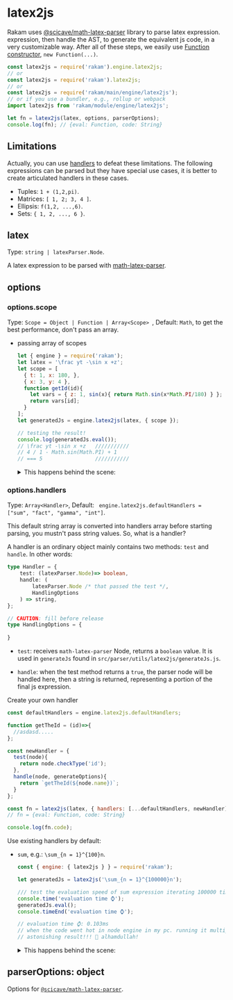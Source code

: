 ﻿# latex2js

Rakam uses [@scicave/math-latex-parser](https://npmjs.com/package/@scicave/math-latex-parser) library to parse latex expression.
expression, then handle the AST, to generate the equivalent js code,
in a very customizable way. After all of these steps, we easily use
[Function constructor](https://developer.mozilla.org/en-US/docs/Web/JavaScript/Reference/Global_Objects/Function#Constructor), `new Function(...)`.

```js
const latex2js = require('rakam').engine.latex2js;
// or
const latex2js = require('rakam').latex2js;
// or
const latex2js = require('rakam/main/engine/latex2js');
// or if you use a bundler, e.g., rollup or webpack
import latex2js from 'rakam/module/engine/latex2js';

let fn = latex2js(latex, options, parserOptions);
console.log(fn); // {eval: Function, code: String}
```

## Limitations

Actually, you can use [handlers](#options.handlers) to defeat these limitations. The following expressions can be parsed but they have special use cases, it is better to create articulated handlers in these cases.  

- Tuples: `1 + (1,2,pi)`.
- Matrices: `[ 1, 2; 3, 4 ]`.
- Ellipsis: `f(1,2, ...,6)`.
- Sets: `{ 1, 2, ..., 6 }`.

## latex

Type: `string | latexParser.Node`.

A latex expression to be parsed with [math-latex-parser][math-latex-parser].

## options

### options.scope
Type: `Scope = Object | Function | Array<Scope> `, Default: `Math`, to get the best performance, don't pass an array.

- passing array of scopes

  ```js
  let { engine } = require('rakam');
  let latex = '\frac yt -\sin x +z';
  let scope = [
    { t: 1, x: 180, },
    { x: 3, y: 4 },
    function getId(id){
      let vars = { z: 1, sin(x){ return Math.sin(x*Math.PI/180) } };
      return vars[id];
    }
  ];
  let generatedJs = engine.latex2js(latex, { scope });

  // testing the result!
  console.log(generatedJs.eval());
  // \frac yt -\sin x +z   ///////////
  // 4 / 1 - Math.sin(Math.PI) + 1
  // === 5                 ///////////
  ```

  <details><summary>This happens behind the scene:</summary>

  ```js
  // behind the scene
  let scope = [
    { t: 1, x: 180, },
    { x: 3, y: 4 },
    function getId(id){
      let vars = { z: 1, sin(x){ return Math.sin(x*Math.PI/180) } };
      return vars[id];
    }
  ];

  generatedJs.eval = (function anonymous(scope) {
    function __scicave_rakam_getId__(id) {
      if (typeof scope[0] === 'object' && scope[0].hasOwnProperty(id)) {
        return scope[0][id];
      }
      else if (typeof scope[0] === 'function' && (a = scope[0](id)) && a !== undefined) {
        return a;
      }
      else if (typeof scope[1] === 'object' && scope[1].hasOwnProperty(id)) {
        return scope[1][id];
      }
      else if (typeof scope[1] === 'function' && (a = scope[1](id)) && a !== undefined) {
        return a;
      }
      else if (typeof scope[2] === 'object' && scope[2].hasOwnProperty(id)) {
        return scope[2][id];
      }
      else if (typeof scope[2] === 'function' && (a = scope[2](id)) && a !== undefined) {
        return a;
      }
      else {
        throw new Error('the scope array has no valid scope in it.');
      }
    }
    return ()=>__scicave_rakam_getId__('y') * __scicave_rakam_getId__('t') - __scicave_rakam_getId__('sin')(__scicave_rakam_getId__('x')) + __scicave_rakam_getId__('z');
  })(scope);
  ```
  
  </details>

### options.handlers
Type: `Array<Handler>`, Default: ` engine.latex2js.defaultHandlers = ["sum", "fact", "gamma", "int"]`.

This default string array is converted into handlers array before starting parsing, you mustn't pass string values. So, what is a handler?

A handler is an ordinary object mainly contains two methods: `test` and `handle`. In other words: 

````typescript
type Handler = {
    test: (latexParser.Node)=> boolean,
    handle: (
    	latexParser.Node /* that passed the test */,
    	HandlingOptions
    ) => string,
};

// CAUTION: fill before release
type HandlingOptions = {
    
}
````

- `test`: receives `math-latex-parser` Node, returns a `boolean` value. It is used in `generateJs` found in `src/parser/utils/latex2js/generateJs.js`.

- `handle`: when the test method returns a `true`, the parser node will be handled here, then a string is returned, representing a portion of the final js expression.

Create your own handler

```js
const defaultHandlers = engine.latex2js.defaultHandlers;

function getTheId = (id)=>{
  //asdasd.....
};

const newHandler = {
  test(node){
    return node.checkType('id');
  },
  handle(node, generateOptions){
    return `getTheId(${node.name})`;
  }
};

const fn = latex2js(latex, { handlers: [...defaultHandlers, newHandler] });
// fn = {eval: Function, code: String}

console.log(fn.code);
```

Use existing handlers by default:

- `sum`, e.g.: `\sum_{n = 1}^{100}n`.

  ```js
  const { engine: { latex2js } } = require('rakam');
  
  let generatedJs = latex2js('\sum_{n = 1}^{100000}n');
  
  /// test the evaluation speed of sum expression iterating 100000 time.
  console.time('evaluation time ⌚');
  generatedJs.eval();
  console.timeEnd('evaluation time ⌚');
  
  // evaluation time ⌚: 0.103ms
  // when the code went hot in node engine in my pc. running it multiple times.
  // astonishing result!!! 💖 alhamdullah!
  ```

  <details><summary>This happens behind the scene:</summary>

  ```js
  // this happens behind the scene:
  let func = eval(generatedJs.code);
  // or
  let func = (scope)=>{
    // scope is the passed object to latex2js or by default is Math
    function __scicave_rakam_egvjeuqa__(){
      let _ = 0
      for(var n = 1; n <= 100000; n++){
        _ += n;
      }
      return _; 
    }
    return ()=>1 + 2 - __scicave_rakam_egvjeuqa__();
  }
  generatedJs.eval = func(Math);
  ```

  </details>

## parserOptions: object

Options for [`@scicave/math-latex-parser`][math-latex-parser].

[math-latex-parser]: https://github.com/scicave/math-parser
